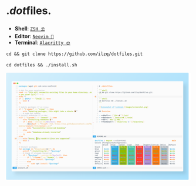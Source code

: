 # .*dot*files.

- **Shell**: [`ZSH ⛱`](/zsh)
- **Editor**: [`Neovim 🍋`](/nvim)
- **Terminal**: [`Alacritty 🌞`](/alacritty)

```shell
cd && git clone https://github.com/ilzq/dotfiles.git
```

```shell
cd dotfiles && ./install.sh
```

![Screenshot of terminal](images/screenshot.png)
